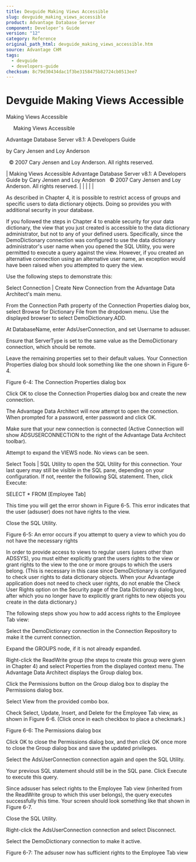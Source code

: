 ```yaml
---
title: Devguide Making Views Accessible
slug: devguide_making_views_accessible
product: Advantage Database Server
component: Developer’s Guide
version: "12"
category: Reference
original_path_html: devguide_making_views_accessible.htm
source: Advantage CHM
tags:
  - devguide
  - developers-guide
checksum: 8c79d30434dac1f3be3158475b82724cb0513ee7
---
```


# Devguide Making Views Accessible

Making Views Accessible

     Making Views Accessible

Advantage Database Server v8.1: A Developers Guide

by Cary Jensen and Loy Anderson

  © 2007 Cary Jensen and Loy Anderson. All rights reserved.

| Making Views Accessible  Advantage Database Server v8.1: A Developers Guide  by Cary Jensen and Loy Anderson    © 2007 Cary Jensen and Loy Anderson. All rights reserved. |  |  |  |  |

As described in Chapter 4, it is possible to restrict access of groups and specific users to data dictionary objects. Doing so provides you with additional security in your database.

If you followed the steps in Chapter 4 to enable security for your data dictionary, the view that you just created is accessible to the data dictionary administrator, but not to any of your defined users. Specifically, since the DemoDictionary connection was configured to use the data dictionary administrator's user name when you opened the SQL Utility, you were permitted to execute a query against the view. However, if you created an alternative connection using an alternative user name, an exception would have been raised when you attempted to query the view.

Use the following steps to demonstrate this:

Select Connection | Create New Connection from the Advantage Data Architect's main menu.

From the Connection Path property of the Connection Properties dialog box, select Browse for Dictionary File from the dropdown menu. Use the displayed browser to select DemoDictionary.ADD.

At DatabaseName, enter AdsUserConnection, and set Username to adsuser.

Ensure that ServerType is set to the same value as the DemoDictionary connection, which should be remote.

Leave the remaining properties set to their default values. Your Connection Properties dialog box should look something like the one shown in Figure 6-4.

Figure 6-4: The Connection Properties dialog box

Click OK to close the Connection Properties dialog box and create the new connection.

The Advantage Data Architect will now attempt to open the connection. When prompted for a password, enter password and click OK.

Make sure that your new connection is connected (Active Connection will show ADSUSERCONNECTION to the right of the Advantage Data Architect toolbar).

Attempt to expand the VIEWS node. No views can be seen.

Select Tools | SQL Utility to open the SQL Utility for this connection. Your last query may still be visible in the SQL pane, depending on your configuration. If not, reenter the following SQL statement. Then, click Execute:

SELECT \* FROM [Employee Tab]

This time you will get the error shown in Figure 6-5. This error indicates that the user (adsuser) does not have rights to the view.

Close the SQL Utility.

Figure 6-5: An error occurs if you attempt to query a view to which you do not have the necessary rights

In order to provide access to views to regular users (users other than ADSSYS), you must either explicitly grant the users rights to the view or grant rights to the view to the one or more groups to which the users belong. (This is necessary in this case since DemoDictionary is configured to check user rights to data dictionary objects. When your Advantage application does not need to check user rights, do not enable the Check User Rights option on the Security page of the Data Dictionary dialog box, after which you no longer have to explicitly grant rights to new objects you create in the data dictionary.)

The following steps show you how to add access rights to the Employee Tab view:

Select the DemoDictionary connection in the Connection Repository to make it the current connection.

Expand the GROUPS node, if it is not already expanded.

Right-click the ReadWrite group (the steps to create this group were given in Chapter 4) and select Properties from the displayed context menu. The Advantage Data Architect displays the Group dialog box.

Click the Permissions button on the Group dialog box to display the Permissions dialog box.

Select View from the provided combo box.

Check Select, Update, Insert, and Delete for the Employee Tab view, as shown in Figure 6-6. (Click once in each checkbox to place a checkmark.)

Figure 6-6: The Permissions dialog box

Click OK to close the Permissions dialog box, and then click OK once more to close the Group dialog box and save the updated privileges.

Select the AdsUserConnection connection again and open the SQL Utility.

Your previous SQL statement should still be in the SQL pane. Click Execute to execute this query.

Since adsuser has select rights to the Employee Tab view (inherited from the ReadWrite group to which this user belongs), the query executes successfully this time. Your screen should look something like that shown in Figure 6-7.

Close the SQL Utility.

Right-click the AdsUserConnection connection and select Disconnect.

Select the DemoDictionary connection to make it active.

Figure 6-7: The adsuser now has sufficient rights to the Employee Tab view
